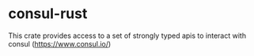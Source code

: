 # consul-rust
This crate provides access to a set of strongly typed apis to interact with consul (https://www.consul.io/)

